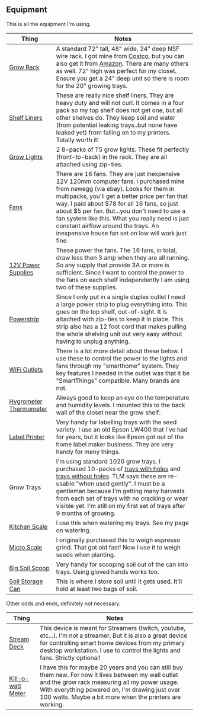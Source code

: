 ## Equipment

This is all the equipment I'm using.

Thing | Notes
---- | ----
[Grow Rack](https://www.costco.com/trinity-ecostorage-5-tier-wire-shelving-rack-48%22-x-24%22-x-72%22-nsf%2c-includes-wheels%2c--chrome.product.100143963.html) | A standard 72" tall, 48" wide, 24" deep NSF wire rack.  I got mine from [Costco](https://www.costco.com/trinity-ecostorage-5-tier-wire-shelving-rack-48%22-x-24%22-x-72%22-nsf%2c-includes-wheels%2c--chrome.product.100143963.html), but you can also get it from [Amazon](https://amzn.to/3Gvo6ej).  There are many others as well.  72" high was perfect for my closet.  Ensure you get a 24" deep unit so there is room for the 20" growing trays.
[Shelf Liners](https://amzn.to/3GviqB8) | These are really nice shelf liners.  They are heavy duty and will not curl.  It comes in a four pack so my top shelf does not get one, but all other shelves do.  They keep soil and water (from potential leaking trays..but none have leaked yet) from falling on to my printers.  Totally worth it!
[Grow Lights](https://amzn.to/3uv0Vyh) | 2 8-packs of T5 grow lights.  These fit perfectly (front-to-back) in the rack.  They are all attached using zip-ties.
[Fans](https://amzn.to/3owynAH) | There are 16 fans.  They are just inexpensive 12V 120mm computer fans. I purchased mine from newegg (via ebay). Looks for them in multipacks, you'll get a better price per fan that way. I paid about $78 for all 16 fans, so just about $5 per fan.  But...you don't need to use a fan system like this.  What you really need is just constant airflow around the trays.  An inexpensive house fan set on low will work just fine.
[12V Power Supplies](https://amzn.to/3uz5uHV) | These power the fans.  The 16 fans, in total, draw less then 3 amp when they are all running. So any supply that provide 3A or more is sufficient.  Since I want to control the power to the fans on each shelf independently I am using two of these supplies.
[Powerstrip](https://amzn.to/3Lg9UJC) | Since I only put in a single duplex outlet I need a large power strip to plug everything into.  This goes  on the top shelf, out-of-sight.  It is attached with zip-ties to keep it in place.  This strip also has a 12 foot cord that makes pulling the whole shelving unit out very easy without having to unplug anything.
[WiFi Outlets](https://amzn.to/3HzjTHF) | There is a lot more detail about these below.  I use these to control the power to the lights and fans through my "smarthome" system.  They key features I needed in the outlet was that it be "SmartThings" compatible.  Many brands are not.
[Hygrometer Thermometer](https://amzn.to/3GBeWg9) | Always good to keep an eye on the temperature and humidity levels. I mounted this to the back wall of the closet near the grow shelf.
[Label Printer](https://amzn.to/330OOh6) | Very handy for labelling trays with the seed variety.  I use an old Epson LW400 that I've had for years, but it looks like Epson got out of the home label maker business. They are very handy for many things.
Grow Trays | I'm using standard 1020 grow trays.  I purchased 10-packs of [trays with holes](https://www.trueleafmarket.com/products/10-20-growing-trays-with-drain-holes?variant=38635276360) and [trays without holes](https://www.trueleafmarket.com/products/10-20-growing-trays-without-holes?variant=38551592072).  TLM says these are re-usable "when used gently".  I must be a gentleman because I'm getting many harvests from each set of trays with no cracking or wear visible yet. I'm still on my first set of trays after 9 months of growing.
[Kitchen Scale](https://amzn.to/3LcFOH4) | I use this when watering my trays.  See my page on watering.
[Micro Scale](https://amzn.to/3gpJxmz) | I originally purchased this to weigh espresso grind.  That got old fast!  Now I use it to weigh seeds when planting.
[Big Soil Scoop](https://amzn.to/330IYfF) | Very handy for scooping soil out of the can into trays.  Using gloved hands works too.
[Soil Storage Can](https://www.farmstore.com/product/galvanized-steel-trash-can-31-gal/) | This is where I store soil until it gets used.  It'll hold at least two bags of soil.


Other odds and ends, definitely not necessary.

Thing | Notes
---- | ----
[Stream Deck](https://amzn.to/34p95xv) | This device is meant for Streamers (twitch, youtube, etc...).  I'm not a streamer.  But it is also a great device for controlling smart home devices from my primary desktop workstation.  I use to control the lights and fans.  Strictly optional!
[Kill-o-watt Meter](https://amzn.to/3sl3EHX) | I have this for maybe 20 years and you can still buy them new.  For now it lives between my wall outlet and the grow rack measuring all my power usage.  With everything powered on, I'm drawing just over 100 watts.  Maybe a bit more when the printers are working.
